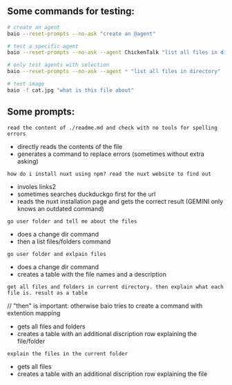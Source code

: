 
## Some commands for testing:
```bash
# create an agent
baio --reset-prompts --no-ask "create an @agent"

# test a specific agent
baio --reset-prompts --no-ask --agent ChickenTalk "list all files in directory"

# only test agents with selection
baio --reset-prompts --no-ask --agent * "list all files in directory"

# test image
baio -f cat.jpg "what is this file about"
```

## Some prompts:

```
read the content of ./readme.md and check with no tools for spelling errors 
```
- directly reads the contents of the file
- generates a command to replace errors (sometimes without extra asking)


```
how do i install nuxt using npm? read the nuxt website to find out
```
- involes links2
- sometimes searches duckduckgo first for the url
- reads the nuxt installation page and gets the correct result (GEMINI only knows an outdated command)

```
go user folder and tell me about the files
``` 
- does a change dir command
- then a list files/folders command

```
go user folder and exlpain files
```
- does a change dir command
- creates a table with the file names and a description

```
get all files and folders in current directory. then explain what each file is. result as a table
```
// "then" is important: otherwise baio tries to create a command with extention mapping
- gets all files and folders
- creates a table with an additional discription row explaining the file/folder

```
explain the files in the current folder
```
- gets all files
- creates a table with an additional discription row explaining the file
